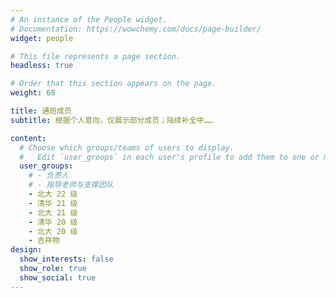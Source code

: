```yaml
---
# An instance of the People widget.
# Documentation: https://wowchemy.com/docs/page-builder/
widget: people

# This file represents a page section.
headless: true

# Order that this section appears on the page.
weight: 68

title: 通班成员
subtitle: 根据个人意向，仅展示部分成员；陆续补全中……

content:
  # Choose which groups/teams of users to display.
  #   Edit `user_groups` in each user's profile to add them to one or more of these groups.
  user_groups:
    # - 负责人
    # - 指导老师与支撑团队
    - 北大 22 级
    - 清华 21 级
    - 北大 21 级
    - 清华 20 级
    - 北大 20 级
    - 吉祥物
design:
  show_interests: false
  show_role: true
  show_social: true
---
```

